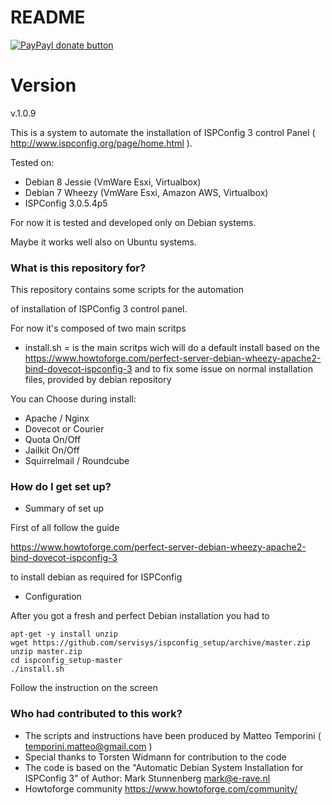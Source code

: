 # README #

[![PayPayl donate button](https://www.paypalobjects.com/it_IT/IT/i/btn/btn_donateCC_LG.gif)](https://www.paypal.com/cgi-bin/webscr?cmd=_s-xclick&hosted_button_id=TB4Q3UJDC5JDJ "Help US support this project using Paypal")

# Version #
v.1.0.9

This is a system to automate the installation of ISPConfig 3 control Panel ( http://www.ispconfig.org/page/home.html ).

Tested on:

- Debian 8 Jessie (VmWare Esxi, Virtualbox)
- Debian 7 Wheezy (VmWare Esxi, Amazon AWS, Virtualbox)
- ISPConfig 3.0.5.4p5

For now it is tested and developed only on Debian systems.

Maybe it works well also on Ubuntu systems.

### What is this repository for? ###

This repository contains some scripts for the automation

of installation of ISPConfig 3 control panel.

For now it's composed of two main scritps

- install.sh = is the main scritps wich will do a default install
		       based on the https://www.howtoforge.com/perfect-server-debian-wheezy-apache2-bind-dovecot-ispconfig-3
                       and to fix some issue on normal installation files, provided by debian repository

You can Choose during install:
- Apache / Nginx
- Dovecot or Courier
- Quota On/Off
- Jailkit On/Off
- Squirrelmail / Roundcube

### How do I get set up? ###

* Summary of set up

First of all follow the guide 

https://www.howtoforge.com/perfect-server-debian-wheezy-apache2-bind-dovecot-ispconfig-3

to install debian as required for ISPConfig

* Configuration

After you got a fresh and perfect Debian installation you had to

```shell
apt-get -y install unzip
wget https://github.com/servisys/ispconfig_setup/archive/master.zip
unzip master.zip
cd ispconfig_setup-master
./install.sh
```

Follow the instruction on the screen

### Who had contributed to this work? ###

* The scripts and instructions have been produced by Matteo Temporini ( <temporini.matteo@gmail.com> )
* Special thanks to Torsten Widmann for contribution to the code
* The code is based on the "Automatic Debian System Installation for ISPConfig 3" of Author: Mark Stunnenberg <mark@e-rave.nl>
* Howtoforge community https://www.howtoforge.com/community/
